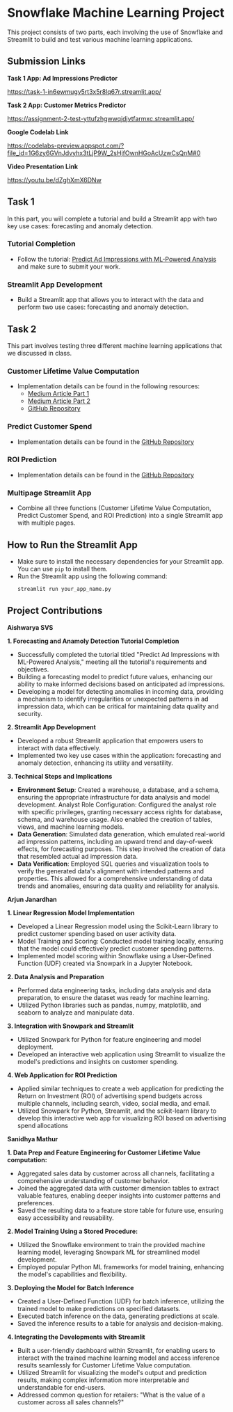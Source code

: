 # Snowflake Machine Learning Project

This project consists of two parts, each involving the use of Snowflake and Streamlit to build and test various machine learning applications.

## Submission Links

**Task 1 App: Ad Impressions Predictor**

https://task-1-in6ewmugv5rt3x5r8lq67r.streamlit.app/

**Task 2 App: Customer Metrics Predictor**

https://assignment-2-test-yttufzhgwwqjdjvtfarmxc.streamlit.app/

**Google Codelab Link** 

https://codelabs-preview.appspot.com/?file_id=1G6zy6GVnJdvyhx3tLjP9W_2sHjfOwnHGoAcUzwCsQnM#0

**Video Presentation Link**

https://youtu.be/dZghXmX6DNw


## Task 1

In this part, you will complete a tutorial and build a Streamlit app with two key use cases: forecasting and anomaly detection.

### Tutorial Completion
- Follow the tutorial: [Predict Ad Impressions with ML-Powered Analysis](https://quickstarts.snowflake.com/guide/predict_ad_impressions_with_ml_powered_analysis/index.html) and make sure to submit your work.

### Streamlit App Development
- Build a Streamlit app that allows you to interact with the data and perform two use cases: forecasting and anomaly detection.

## Task 2

This part involves testing three different machine learning applications that we discussed in class.

### Customer Lifetime Value Computation
- Implementation details can be found in the following resources:
  - [Medium Article Part 1](https://medium.com/snowflake/ml-on-snowflake-at-scale-with-snowpark-python-and-xgboost-c329c30c2feb)
  - [Medium Article Part 2](https://medium.com/snowflake/ml-on-snowflake-at-scale-with-snowpark-python-and-snowpark-ml-part-2-6491d72a9903)
  - [GitHub Repository](https://github.com/Snowflake-Labs/snowpark-python-demos/tree/main/tpcds-customer-lifetime-value)

### Predict Customer Spend
- Implementation details can be found in the [GitHub Repository](https://github.com/Snowflake-Labs/snowpark-python-demos/tree/main/Predict%20Customer%20Spend)

### ROI Prediction
- Implementation details can be found in the [GitHub Repository](https://github.com/Snowflake-Labs/snowpark-python-demos/tree/main/Advertising-Spend-ROI-Prediction)

### Multipage Streamlit App
- Combine all three functions (Customer Lifetime Value Computation, Predict Customer Spend, and ROI Prediction) into a single Streamlit app with multiple pages.

## How to Run the Streamlit App
- Make sure to install the necessary dependencies for your Streamlit app. You can use `pip` to install them.
- Run the Streamlit app using the following command:
  ```bash
  streamlit run your_app_name.py
  ```

## Project Contributions

**Aishwarya SVS**

**1. Forecasting and Anamoly Detection Tutorial Completion** 
- Successfully completed the tutorial titled "Predict Ad Impressions with ML-Powered Analysis," meeting all the tutorial's requirements and objectives.
- Building a forecasting model to predict future values, enhancing our ability to make informed decisions based on anticipated ad impressions. 
- Developing a model for detecting anomalies in incoming data, providing a mechanism to identify irregularities or unexpected patterns in ad impression data, which can be critical for maintaining data quality and security.

**2. Streamlit App Development** 
- Developed a robust Streamlit application that empowers users to interact with data effectively. 
- Implemented two key use cases within the application: forecasting and anomaly detection, enhancing its utility and versatility.

**3. Technical Steps and Implications** 
- **Environment Setup**: Created a warehouse, a database, and a schema, ensuring the appropriate infrastructure for data analysis and model development. 
Analyst Role Configuration: Configured the analyst role with specific privileges, granting necessary access rights for database, schema, and warehouse usage. Also enabled the creation of tables, views, and machine learning models. 
- **Data Generation**: Simulated data generation, which emulated real-world ad impression patterns, including an upward trend and day-of-week effects, for forecasting purposes. This step involved the creation of data that resembled actual ad impression data. 
- **Data Verification**: Employed SQL queries and visualization tools to verify the generated data's alignment with intended patterns and properties. This allowed for a comprehensive understanding of data trends and anomalies, ensuring data quality and reliability for analysis.

**Arjun Janardhan**

**1. Linear Regression Model Implementation**
- Developed a Linear Regression model using the Scikit-Learn library to predict customer spending based on user activity data. 
- Model Training and Scoring: Conducted model training locally, ensuring that the model could effectively predict customer spending patterns. 
- Implemented model scoring within Snowflake using a User-Defined Function (UDF) created via Snowpark in a Jupyter Notebook. 

**2. Data Analysis and Preparation** 
- Performed data engineering tasks, including data analysis and data preparation, to ensure the dataset was ready for machine learning. 
- Utilized Python libraries such as pandas, numpy, matplotlib, and seaborn to analyze and manipulate data. 

**3. Integration with Snowpark and Streamlit** 
- Utilized Snowpark for Python for feature engineering and model deployment. 
- Developed an interactive web application using Streamlit to visualize the model's predictions and insights on customer spending. 

**4. Web Application for ROI Prediction** 
- Applied similar techniques to create a web application for predicting the Return on Investment (ROI) of advertising spend budgets across multiple channels, including search, video, social media, and email. 
- Utilized Snowpark for Python, Streamlit, and the scikit-learn library to develop this interactive web app for visualizing ROI based on advertising spend allocations

**Sanidhya Mathur**

**1. Data Prep and Feature Engineering for Customer Lifetime Value computation:**
- Aggregated sales data by customer across all channels, facilitating a comprehensive understanding of customer behavior. 
- Joined the aggregated data with customer dimension tables to extract valuable features, enabling deeper insights into customer patterns and preferences.
- Saved the resulting data to a feature store table for future use, ensuring easy accessibility and reusability. 

**2. Model Training Using a Stored Procedure:** 
- Utilized the Snowflake environment to train the provided machine learning model, leveraging Snowpark ML for streamlined model development. 
- Employed popular Python ML frameworks for model training, enhancing the model's capabilities and flexibility. 

**3. Deploying the Model for Batch Inference** 
- Created a User-Defined Function (UDF) for batch inference, utilizing the trained model to make predictions on specified datasets. 
- Executed batch inference on the data, generating predictions at scale. 
- Saved the inference results to a table for analysis and decision-making. 

**4. Integrating the Developments with Streamlit** 
- Built a user-friendly dashboard within Streamlit, for enabling users to interact with the trained machine learning model and access inference results seamlessly for Customer Lifetime Value computation. 
- Utilized Streamlit for visualizing the model's output and prediction results, making complex information more interpretable and understandable for end-users.
- Addressed common question for retailers: "What is the value of a customer across all sales channels?" 



